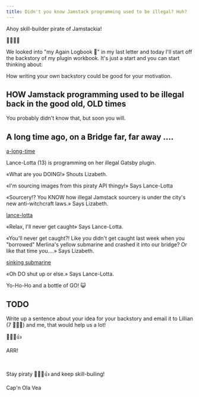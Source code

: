 ```yaml
---
title: Didn't you know Jamstack programming used to be illegal? Huh?
---
```


Ahoy skill-builder pirate of Jamstackia!

👋😸🏴‍☠️

We looked into "my Again Logbook 📕" in my last letter and today I'll start off the backstory of my plugin workbook. It's just a start and you can start thinking about:

How writing your own backstory could be good for your motivation.

## HOW Jamstack programming used to be illegal back in the good old, OLD times

You probably didn't know that, but soon you will.

## A long time ago, on a Bridge far, far away ....

[a-long-time](a-long-time.png)

Lance-Lotta (13) is programming on her illegal Gatsby plugin.

«What are you DOING!» Shouts Lizabeth.

«I'm sourcing images from this piraty API thingy!» Says Lance-Lotta

«Sourcery!? You KNOW how illegal Jamstack sourcery is under the city's new anti-witchcraft laws.» Says Lizabeth.

[lance-lotta](lance-lotta-1.1.png)

«Relax, I'll never get caught» Says Lance-Lotta.

«You'll never get caught?! Like you didn't get caught last week when you "borrowed" Merlina's yellow submarine and crashed it into our bridge? Or like that time you....» Says Lizabeth.

[sinking submarine](sinking-submarine-1.png)

«Oh DO shut up or else.» Says Lance-Lotta.

Yo-Ho-Ho and a bottle of GO! 😺

## TODO

Write up a sentence about your idea for your backstory and email it to Lillian (7 🏴‍☠️👸) and me, that would help us a lot!

 🏴‍☠️😺👍

ARR!

&nbsp;

Stay piraty 🏴‍☠️😺👍 and keep skill-builing!


Cap'n Ola Vea


